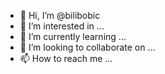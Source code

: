 - 👋 Hi, I’m @bilibobic
- 👀 I’m interested in ...
- 🌱 I’m currently learning ...
- 💞️ I’m looking to collaborate on ...
- 📫 How to reach me ...

<!---
bilibobic/bilibobic is a ✨ special ✨ repository because its `README.md` (this file) appears on your GitHub profile.
You can click the Preview link to take a look at your changes.
--->
